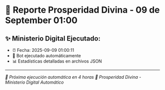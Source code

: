 # 👑 Reporte Prosperidad Divina - 09 de September 01:00

## ✨ Ministerio Digital Ejecutado:
- ⏰ Fecha: 2025-09-09 01:00:11
- 🤖 Bot ejecutado automáticamente
- 📊 Estadísticas detalladas en archivos JSON

---
*🔄 Próxima ejecución automática en 4 horas*
*👑 Prosperidad Divina - Ministerio Digital Automático*
